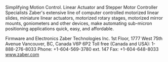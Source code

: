 Simplifying Motion Control. Linear Actuator and Stepper Motor Controller Specialists
Zaber's extensive line of computer controlled motorized linear slides, miniature linear actuators, motorized rotary stages, motorized mirror mounts, goniometers and other devices, make automating sub-micron positioning applications quick, easy, and affordable.

Firmware and Electronics
Zaber Technologies Inc.
1st Floor, 1777 West 75th Avenue
Vancouver, BC, Canada
V6P 6P2
Toll free (Canada and USA): 1-888-276-8033
Phone: +1-604-569-3780 ext. 147
Fax: +1-604-648-8033
www.zaber.com
